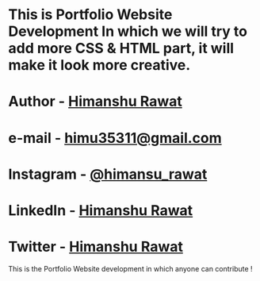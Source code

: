 # This is Portfolio Website Development In which we will try to add more CSS & HTML part, it will make it look more creative.
# Author - <a href="https://github.com/HimanshuRawat143">Himanshu Rawat</a>
# e-mail - himu35311@gmail.com
# Instagram - <a href="https://www.instagram.com/himansu_rawat_?igsh=MWxzNnp5cm1maG9zdw==">@himansu_rawat</a>
# LinkedIn - <a href="https://www.linkedin.com/in/himanshurawat12">Himanshu Rawat</a>
# Twitter - <a href="https://twitter.com/HimanshuR3127">Himanshu Rawat</a>

This is the Portfolio Website development in which anyone can contribute !